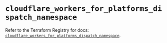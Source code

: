 # `cloudflare_workers_for_platforms_dispatch_namespace`

Refer to the Terraform Registry for docs: [`cloudflare_workers_for_platforms_dispatch_namespace`](https://registry.terraform.io/providers/cloudflare/cloudflare/4.49.1/docs/resources/workers_for_platforms_dispatch_namespace).
